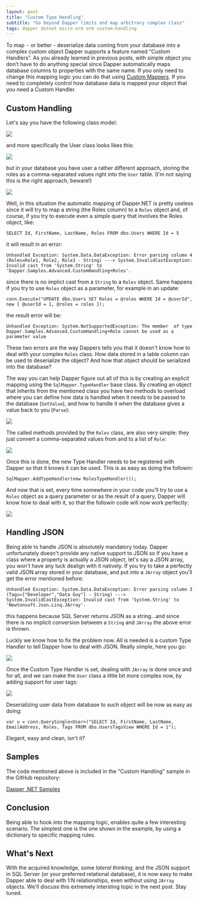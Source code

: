 ```yaml
---
layout: post
title: "Custom Type Handling"
subtitle: "Go beyond Dapper limits and map arbitrary complex class"
tags: dapper dotnet micro-orm orm custom-handling
---
```


To map  -  or better - deserialize data coming from your database into a complex custom object Dapper supports a feature named “Custom Handlers”.
As you already learned in previous posts, with simple object you don’t have to do anything special since Dapper automatically maps database columns to properties with the same name. If you only need to change this mapping logic you can do that using [Custom Mappers](/2018/02/12/custom-columns-mapping/). If you need to completely control how database data is mapped your object that you need a Custom Handler.

## Custom Handling

Let's say you have the following class model:

![](/public/images/2018-04-15/image-01.png)

and more specifically the User class looks likes this:

![](/public/images/2018-04-15/image-02.png)

but in your database you have user a rather different approach, storing the roles as a comma-separated values right into the `User` table. (I'm not saying this is the right approach, beware!)

![](/public/images/2018-04-15/image-03.png)

Well, in this situation the automatic mapping of Dapper.NET is pretty useless since it will try to map a string (the Roles column) to a `Roles` object and, of course, if you try to execute even a simple query that involves the Roles object, like: 

```
SELECT Id, FirstName, LastName, Roles FROM dbo.Users WHERE Id = 5
```

it will result in an error:

```
Unhandled Exception: System.Data.DataException: Error parsing column 4 (Roles=Role1, Role2, Role3 - String) ---> System.InvalidCastException: Invalid cast from 'System.String' to 'Dapper.Samples.Advanced.CustomHandling+Roles'.
```

since there is no implict cast from a `String` to a `Roles` object. Same happens if you try to use `Roles` object as a parameter, for example in an update:

```
conn.Execute("UPDATE dbo.Users SET Roles = @roles WHERE Id = @userId", new { @userId = 1, @roles = roles });
```

the result error will be:

```
Unhandled Exception: System.NotSupportedException: The member  of type Dapper.Samples.Advanced.CustomHandling+Role cannot be used as a parameter value
```

These two errors are the way Dappers tells you that it doesn't know how to deal with your complex `Roles` class. How data stored in a table column can be used to deserialize the object? And how that object should be serialized into the database?

The way you can help Dapper figure out all of this is by creating an explicit mapping using the `SqlMapper.TypeHandler` base class. By creating an object that inherits from the mentioned class you have two methods to overload where you can define how data is handled when it needs to be passed to the database (`SetValue`), and how to handle it when the database gives a value back to you (`Parse`):

![](/public/images/2018-04-15/image-04.png)

The called methods provided by the `Roles` class, are also very simple: they just convert a comma-separated values from and to a list of `Role`:

![](/public/images/2018-04-15/image-05.png)

Once this is done, the new Type Handler needs to be registered with Dapper so that it knows it can be used. This is as easy as doing the followin:

```
SqlMapper.AddTypeHandler(new RolesTypeHandler());
```

And now that is set, every time somewhere in your code you'll try to use a `Roles` object as a query parameter or as the result of a query, Dapper will know how to deal with it, so that the followin code will now work perfectly:

![](/public/images/2018-04-15/image-06.png)

## Handling JSON

Being able to handle JSON is absolutely mandatory today. Dapper unfortunately doesn't provide any native support to JSON so if you have a class where a property is actually a JSON object, let's say a JSON array, you won't have any luck dealign with it natively. If you try to take a perfectly valid JSON array stored in your database, and put into a `JArray` object you'll get the error mentioned before:

```
Unhandled Exception: System.Data.DataException: Error parsing column 3 (Tags=["Developer","Data Guy"] - String) ---> System.InvalidCastException: Invalid cast from 'System.String' to 'Newtonsoft.Json.Linq.JArray'.
```

this happens because SQL Server returns JSON as a string...and since there is no implicit conversion between a `String` and `JArray` the above error is thrown.

Luckly we know how to fix the problem now. All is needed is a custom Type Handler to tell Dapper how to deal with JSON. Really simple, here you go:

![](/public/images/2018-04-15/image-07.png)

Once the Custom Type Handler is set, dealing with `JArray` is done once and for all, and we can make the `User` class a little bit more complex now, by adding support for user tags:

![](/public/images/2018-04-15/image-08.png)

Deserializing user data from database to such object will be now as easy as doing:

```
var u = conn.QuerySingle<User>("SELECT Id, FirstName, LastName, EmailAddress, Roles, Tags FROM dbo.UsersTagsView WHERE Id = 1");
```

Elegant, easy and clean, isn't it?

## Samples

The code mentioned above is included in the "Custom Handling" sample in the GitHub repository:

[Dapper .NET Samples](https://yorek.github.io/dapper-samples/)

## Conclusion

Being able to hook into the mapping logic, enables quite a few interesting scenario. The simplest one is the one shown in the example, by using a dictionary to specific mapping rules.

## What's Next

With the acquired knowledge, some *lateral thinking*, and the JSON support in SQL Server (or your preferred relational database), it is now easy to make Dapper able to deal with 1:N relationships, even without using `JArray` objects. We'll discuss this extremely intersting topic in the next post. Stay tuned.